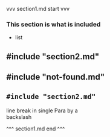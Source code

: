 vvv section1.md start vvv

### This section is what is included

- list

## #include "section2.md"

## #include "not-found.md"

## `#include "section2.md"`

line break in single Para by a\
backslash

\^\^\^ section1.md end \^\^\^
